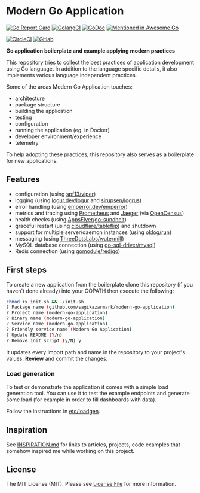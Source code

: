 # Modern Go Application

[![Go Report Card](https://goreportcard.com/badge/github.com/sagikazarmark/modern-go-application?style=flat-square)](https://goreportcard.com/report/github.com/sagikazarmark/modern-go-application)
[![GolangCI](https://golangci.com/badges/github.com/sagikazarmark/modern-go-application.svg)](https://golangci.com/r/github.com/sagikazarmark/modern-go-application)
[![GoDoc](http://img.shields.io/badge/godoc-reference-5272B4.svg?style=flat-square)](https://godoc.org/github.com/sagikazarmark/modern-go-application)
[![Mentioned in Awesome Go](https://awesome.re/mentioned-badge-flat.svg)](https://github.com/avelino/awesome-go)

[![CircleCI](https://circleci.com/gh/sagikazarmark/modern-go-application.svg?style=svg)](https://circleci.com/gh/sagikazarmark/modern-go-application)
[![Gitlab](https://img.shields.io/badge/gitlab-sagikazarmark%2Fmodern--go--application-orange.svg?logo=gitlab&longCache=true&style=flat-square)](https://gitlab.com/sagikazarmark/modern-go-application)

**Go application boilerplate and example applying modern practices**

This repository tries to collect the best practices of application development using Go language.
In addition to the language specific details, it also implements various language independent practices.

Some of the areas Modern Go Application touches:

- architecture
- package structure
- building the application
- testing
- configuration
- running the application (eg. in Docker)
- developer environment/experience
- telemetry

To help adopting these practices, this repository also serves as a boilerplate for new applications.


## Features

- configuration (using [spf13/viper](https://github.com/spf13/viper))
- logging (using [logur.dev/logur](https://logur.dev/logur) and [sirupsen/logrus](https://github.com/sirupsen/logrus))
- error handling (using [emperror.dev/emperror](https://emperror.dev/emperror))
- metrics and tracing using [Prometheus](https://prometheus.io/) and [Jaeger](https://www.jaegertracing.io/) (via [OpenCensus](https://opencensus.io/))
- health checks (using [AppsFlyer/go-sundheit](https://github.com/AppsFlyer/go-sundheit))
- graceful restart (using [cloudflare/tableflip](https://github.com/cloudflare/tableflip)) and shutdown
- support for multiple server/daemon instances (using [oklog/run](https://github.com/oklog/run))
- messaging (using [ThreeDotsLabs/watermill](https://github.com/ThreeDotsLabs/watermill))
- MySQL database connection (using [go-sql-driver/mysql](https://github.com/go-sql-driver/mysql))
- Redis connection (using [gomodule/redigo](https://github.com/gomodule/redigo))


## First steps

To create a new application from the boilerplate clone this repository (if you haven't done already) into your GOPATH
then execute the following:

```bash
chmod +x init.sh && ./init.sh
? Package name (github.com/sagikazarmark/modern-go-application)
? Project name (modern-go-application)
? Binary name (modern-go-application)
? Service name (modern-go-application)
? Friendly service name (Modern Go Application)
? Update README (Y/n)
? Remove init script (y/N) y
```

It updates every import path and name in the repository to your project's values.
**Review** and commit the changes.


### Load generation

To test or demonstrate the application it comes with a simple load generation tool.
You can use it to test the example endpoints and generate some load (for example in order to fill dashboards with data).

Follow the instructions in [etc/loadgen](etc/loadgen).


## Inspiration

See [INSPIRATION.md](INSPIRATION.md) for links to articles, projects, code examples that somehow inspired
me while working on this project.


## License

The MIT License (MIT). Please see [License File](LICENSE) for more information.
